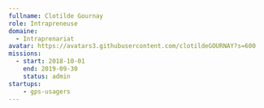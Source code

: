 ```yaml
---
fullname: Clotilde Gournay
role: Intrapreneuse
domaine:
  - Intraprenariat
avatar: https://avatars3.githubusercontent.com/clotildeGOURNAY?s=600
missions:
  - start: 2018-10-01
    end: 2019-09-30
    status: admin
startups:
    - gps-usagers
---
```

